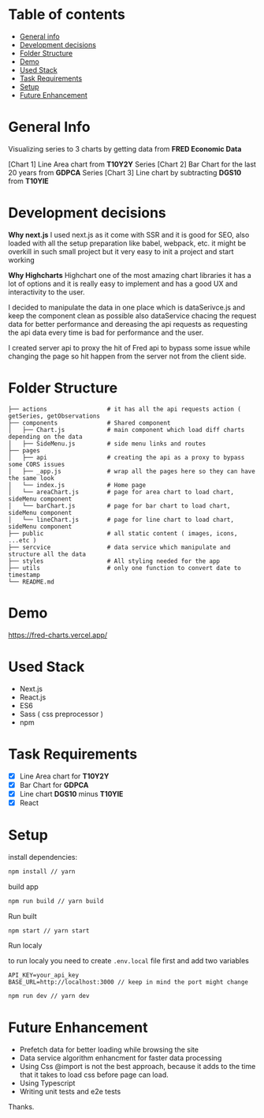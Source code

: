 # Table of contents
* [General info](#general-info)
* [Development decisions](#development-decisions)
* [Folder Structure](#folder-structure)
* [Demo](#demo)
* [Used Stack](#used-stack)
* [Task Requirements](#task-requirements)
* [Setup](#setup)
* [Future Enhancement](#future-enhancement)


# General Info 

Visualizing series to 3 charts by getting data from <b>FRED Economic Data</b>

[Chart 1] Line Area chart from <b>T10Y2Y</b> Series
[Chart 2] Bar Chart for the last 20 years from <b>GDPCA</b> Series
[Chart 3] Line chart by subtracting <b>DGS10</b> from <b>T10YIE</b>


# Development decisions

<b>Why next.js</b>
I used next.js as it come with SSR and it is good for SEO, also loaded with all the setup preparation like babel, webpack, etc.
it might be overkill in such small project but it very easy to init a project and start working

<b>Why Highcharts</b>
Highchart one of the most amazing chart libraries it has a lot of options and it is really easy to implement and has a good UX and interactivity to the user.

I decided to manipulate the data in one place which is dataSerivce.js and keep the component clean as possible also dataService chacing the request data for better performance and dereasing the api requests as requesting the api data every time is bad for performance and the user.

I created server api to proxy the hit of Fred api to bypass some issue while changing the page so hit happen from the server not from the client side.


 

# Folder Structure 

```
├── actions                 # it has all the api requests action ( getSeries, getObservations             
├── components              # Shared component
│   ├── Chart.js            # main component which load diff charts depending on the data
│   ├── SideMenu.js         # side menu links and routes
├── pages
│   ├── api                 # creating the api as a proxy to bypass some CORS issues 
│   ├── _app.js             # wrap all the pages here so they can have the same look
│   └── index.js            # Home page
│   └── areaChart.js        # page for area chart to load chart, sideMenu component
│   └── barChart.js         # page for bar chart to load chart, sideMenu component
│   └── lineChart.js        # page for line chart to load chart, sideMenu component
├── public                  # all static content ( images, icons, ...etc )
├── sercvice                # data service which manipulate and structure all the data
├── styles                  # All styling needed for the app
├── utils                   # only one function to convert date to timestamp
└── README.md
```

# Demo
https://fred-charts.vercel.app/


# Used Stack
  - Next.js
  - React.js
  - ES6
  - Sass ( css preprocessor )
  - npm


# Task Requirements

-   [x] Line Area chart for <b>T10Y2Y</b>
-   [x] Bar Chart for <b>GDPCA</b>
-   [x] Line chart <b>DGS10</b> minus <b>T10YIE</b>
-   [x] React

# Setup

install dependencies:

```sh
npm install // yarn 
```

build app

```sh
npm run build // yarn build
```

Run built 

```sh
npm start // yarn start
```

Run localy

to run localy you need to create `.env.local` file first and add two variables 
```
API_KEY=your_api_key 
BASE_URL=http://localhost:3000 // keep in mind the port might change
```

```sh
npm run dev // yarn dev
```


# Future Enhancement

- Prefetch data for better loading while browsing the site 
- Data service algorithm enhancment for faster data processing
- Using Css @import is not the best approach, because it adds to the time that it takes to load css before page can load.
- Using Typescript 
- Writing unit tests and e2e tests

Thanks.

